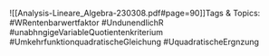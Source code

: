
![[Analysis-Lineare_Algebra-230308.pdf#page=90]]Tags & Topics:
   #WRentenbarwertfaktor
   #UndunendlichR
   #unabhngigeVariableQuotientenkriterium
   #UmkehrfunktionquadratischeGleichung
   #UquadratischeErgnzung